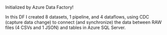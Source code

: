Initialized by Azure Data Factory!

In this DF I created 8 datasets, 1 pipeline, and 4 dataflows, using CDC (capture data change) to connect (and synchronize) the data between RAW files (4 CSVs and 1 JSON) and tables in Azure SQL Server.
